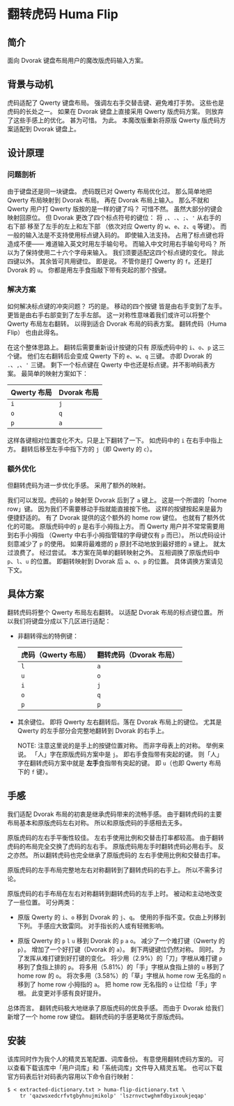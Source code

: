 # 翻转虎码 Huma Flip

## 简介

面向 Dvorak 键盘布局用户的魔改版虎码输入方案。

## 背景与动机

虎码适配了 Qwerty 键盘布局。
强调左右手交替击键、避免难打手势。
这些也是虎码的长处之一。
如果在 Dvorak 键盘上直接采用 Qwerty 版虎码方案。
则放弃了这些手感上的优化。
甚为可惜。
为此。
本魔改版重新将原版 Qwerty 版虎码方案适配到 Dvorak 键盘上。

## 设计原理

### 问题剖析

由于键盘还是同一块键盘。
虎码既已对 Qwerty 布局优化过。
那么简单地把 Qwerty 布局映射到 Dvorak 布局。
再在 Dvorak 布局上输入。
那么不就和 Qwerty 用户打 Qwerty 版按的是一样的键了吗？
可惜不然。
虽然大部分的键会映射回原位。
但 Dvorak 更改了四个标点符号的键位：
将 `,`、`.`、`;`、`'` 从右手的右下部
移至了左手的左上和左下部
（依次对应 Qwerty 的 `w`、`e`、`z`、`q` 等键）。
而一般的输入法是不支持使用标点键入码的。
即使输入法支持。
占用了标点键也将造成不便——
难道输入英文时用左手输句号。
而输入中文时用右手输句号吗？
所以为了保持使用二十六个字母来输入。
我们须要适配这四个标点键的变化。
除此四键以外。
其余皆可共用键位。
即是说。
不管你是打 Qwerty 的 `f`。还是打 Dvorak 的 `u`。
你都是用左手食指敲下带有突起的那个按键。

### 解决方案

如何解决标点键的冲突问题？
巧的是。
移动的四个按键
皆是由右手变到了左手。
更皆是由右手右部变到了左手左部。
这一对称性意味着我们或许可以将整个 Qwerty 布局左右翻转。
以得到适合 Dvorak 布局的码表方案。
翻转虎码（Huma Flip）
也由此得名。

在这个整体思路上。
翻转后需要重新设计按键的只有
原版虎码中的 `i`、`o`、`p` 这三个键。
他们左右翻转后会变成 Qwerty 下的 `e`、`w`、`q` 三键。
亦即 Dvorak 的 `.`、`,`、`'` 三键。
剩下一个标点键在 Qwerty 中也还是标点键。并不影响码表方案。
最简单的映射方案如下：

Qwerty 布局 | Dvorak 布局
---         | ---
`i`         | `j`
`o`         | `q`
`p`         | `a`

这样各键相对位置变化不大。只是上下翻转了一下。
如虎码中的 `i` 在右手中指上方。
翻转后移至左手中指下方的 `j`（即 Qwerty 的 `c`）。

### 额外优化

但翻转虎码为进一步优化手感。
采用了额外的映射。

我们可以发现。虎码的 `p` 映射至 Dvorak 后到了 `a` 键上。
这是一个所谓的「home row」键。
因为我们不需要移动手指就能直接按下他。
这样的按键按起来是最为便捷舒适的。
有了 Dvorak 提供的这个额外的 home row 键位。
也就有了额外优化的可能。
原版虎码中的 `p` 是右手小拇指上方。
而 Qwerty 用户并不常常需要用到右手小拇指
（Qwerty 中右手小拇指管辖的字母键仅有 `p` 而已）。
所以虎码设计刻意减少了 `p` 的使用。
如果将最难摁的 `p` 原封不动地放到最好摁的 `a` 键上。
就太过浪费了。
经过尝试。
本方案在简单的翻转映射之外。
互相调换了原版虎码中 `p`、`l`、`u` 的位置。
即翻转映射到 Dvorak 后 `a`、`o`、`p` 的位置。
具体调换方案请见下文。

## 具体方案

翻转虎码将整个 Qwerty 布局左右翻转。
以适配 Dvorak 布局的标点键位置。
所以我们将键盘分成以下几区进行适配：

-   非翻转得出的特例键：

    虎码（Qwerty 布局） | 翻转虎码（Dvorak 布局）
    ---                 | ---
    `l`                 | `a`
    `u`                 | `o`
    `i`                 | `j`
    `o`                 | `q`
    `p`                 | `p`

-   其余键位。
    即将 Qwerty 左右翻转后。落在 Dvorak 布局上的键位。
    尤其是 Qwerty 的左手部分会完整地翻转到 Dvorak 的右手上。

    NOTE:
    注意这里说的是手上的按键位置对称。
    而非字母表上的对称。
    举例来说。
    「人」字在原版虎码方案中是 `j`。
    即右手食指带有突起的键。
    则「人」字在翻转虎码方案中就是
    **左手**食指带有突起的键。
    即 `u`（也即 Qwerty 布局下的 `f` 键）。

## 手感

我们适配 Dvorak 布局的初衷是继承虎码带来的流畅手感。
由于翻转虎码的主要布局基本和原版虎码左右对称。
所以和原版虎码的手感相去无多。

原版虎码的左右手平衡性较佳。
左右手使用比例和交替击打率都较高。
由于翻转虎码的布局完全交换了虎码的左右手。
原版虎码用左手时翻转虎码必用右手。
反之亦然。
所以翻转虎码也完全继承了原版虎码的
左右手使用比例和交替击打率。

原版虎码的左手布局完整地左右对称翻转到了翻转虎码的右手上。
所以不需多讨论。

原版虎码的右手布局在左右对称翻转到翻转虎码的左手上时。
被动和主动地改变了一些位置。
可分两类：

-   原版 Qwerty 的 `i`、`o` 移到 Dvorak 的 `j`、`q`。
    使用的手指不变。仅由上列移到下列。
    手感应大致雷同。
    对手指长的人或有轻微影响。

-   原版 Qwerty 的 `p` `l` `u` 移到 Dvorak 的 `p` `a` `o`。
    减少了一个难打键（Qwerty 的 `p`）。
    增加了一个好打键（Dvorak 的 `a`）。
    剩下两键键位仍然对称。
    同时。
    为了发挥从难打键到好打键的变化。
    将少用（2.9%）的「刀」字根从难打键 `p` 移到了食指上排的 `p`。
    将多用（5.81%）的「手」字根从食指上排的 `u` 移到了 home row 的 `o`。
    将次多用（3.58%）的「草」字根从 home row 无名指的 `n`
    移到了 home row 小拇指的 `a`。
    把 home row 无名指的 `o` 让位给「手」字根。
    此变更对手感有良好提升。

总体而言。
翻转虎码极大地继承了原版虎码的优良手感。
而由于 Dvorak 给我们新增了一个 home row 键位。
翻转虎码的手感更略优于原版虎码。

## 安装

该库同时作为我个人的精灵五笔配置、词库备份。
有意使用翻转虎码方案的。
可以查看下载该库中「用户词库」和「系统词库」文件导入精灵五笔。
也可以下载官方码表后针对码表内容用以下命令自行映射：

```shell
$ < extracted-dictionary.txt > huma-flip-dictionary.txt \
    tr 'qazwsxedcrfvtgbyhnujmikolp' 'lszrnvctwghmfdbyixoukjeqap'
```
